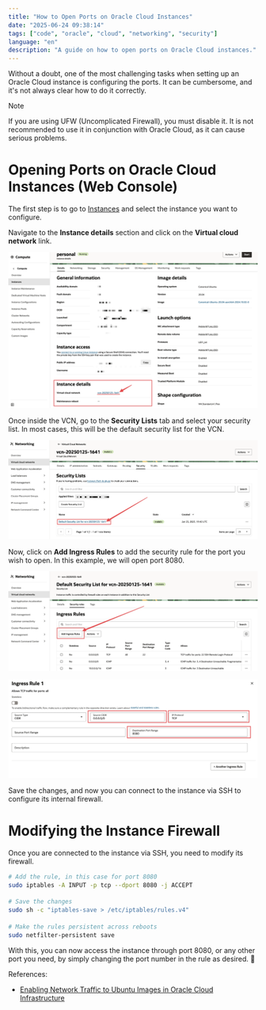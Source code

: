 ```yaml
---
title: "How to Open Ports on Oracle Cloud Instances"
date: "2025-06-24 09:38:14"
tags: ["code", "oracle", "cloud", "networking", "security"]
language: "en"
description: "A guide on how to open ports on Oracle Cloud instances."
---
```


Without a doubt, one of the most challenging tasks when setting up an Oracle Cloud instance is configuring the ports. It can be cumbersome, and it's not always clear how to do it correctly.

> [!NOTE]
> If you are using UFW (Uncomplicated Firewall), you must disable it. It is not recommended to use it in conjunction with Oracle Cloud, as it can cause serious problems.

# Opening Ports on Oracle Cloud Instances (Web Console)

The first step is to go to [Instances](https://cloud.oracle.com/compute/instances) and select the instance you want to configure.

Navigate to the **Instance details** section and click on the **Virtual cloud network** link.

![vcn](../abrir-puertos-instancias-oracle-cloud/vcn.png)

Once inside the VCN, go to the **Security Lists** tab and select your security list. In most cases, this will be the default security list for the VCN.

![vcn-details](../abrir-puertos-instancias-oracle-cloud/vcn-detail.png)

Now, click on **Add Ingress Rules** to add the security rule for the port you wish to open. In this example, we will open port 8080.

![add](../abrir-puertos-instancias-oracle-cloud/add.png)

![add-detail](../abrir-puertos-instancias-oracle-cloud/add-detail.png)

Save the changes, and now you can connect to the instance via SSH to configure its internal firewall.

# Modifying the Instance Firewall

Once you are connected to the instance via SSH, you need to modify its firewall.

```bash
# Add the rule, in this case for port 8080
sudo iptables -A INPUT -p tcp --dport 8080 -j ACCEPT

# Save the changes
sudo sh -c "iptables-save > /etc/iptables/rules.v4"

# Make the rules persistent across reboots
sudo netfilter-persistent save
```

With this, you can now access the instance through port 8080, or any other port you need, by simply changing the port number in the rule as desired. 🚀

References:

- [Enabling Network Traffic to Ubuntu Images in Oracle Cloud Infrastructure](https://blogs.oracle.com/developers/post/enabling-network-traffic-to-ubuntu-images-in-oracle-cloud-infrastructure)